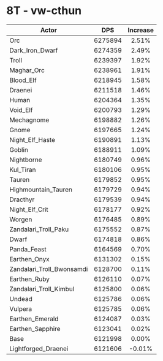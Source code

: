# 8T - vw-cthun
| Actor | DPS | Increase |
|---|:---:|:---:|
|Orc|6275894|2.51%|
|Dark_Iron_Dwarf|6274359|2.49%|
|Troll|6239397|1.92%|
|Maghar_Orc|6238961|1.91%|
|Blood_Elf|6218945|1.58%|
|Draenei|6211518|1.46%|
|Human|6204364|1.35%|
|Void_Elf|6200793|1.29%|
|Mechagnome|6198882|1.26%|
|Gnome|6197665|1.24%|
|Night_Elf_Haste|6190891|1.13%|
|Goblin|6188911|1.09%|
|Nightborne|6180749|0.96%|
|Kul_Tiran|6180106|0.95%|
|Tauren|6179852|0.95%|
|Highmountain_Tauren|6179729|0.94%|
|Dracthyr|6179539|0.94%|
|Night_Elf_Crit|6178177|0.92%|
|Worgen|6176485|0.89%|
|Zandalari_Troll_Paku|6175552|0.87%|
|Dwarf|6174818|0.86%|
|Panda_Feast|6164569|0.70%|
|Earthen_Onyx|6131302|0.15%|
|Zandalari_Troll_Bwonsamdi|6128700|0.11%|
|Earthen_Ruby|6126110|0.07%|
|Zandalari_Troll_Kimbul|6125800|0.06%|
|Undead|6125786|0.06%|
|Vulpera|6125785|0.06%|
|Earthen_Emerald|6124087|0.03%|
|Earthen_Sapphire|6123041|0.02%|
|Base|6121998|0.00%|
|Lightforged_Draenei|6121606|-0.01%|
